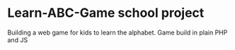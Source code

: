 # Learn-ABC-Game school project
Building a web game for kids to learn the alphabet. Game build in plain PHP and JS
